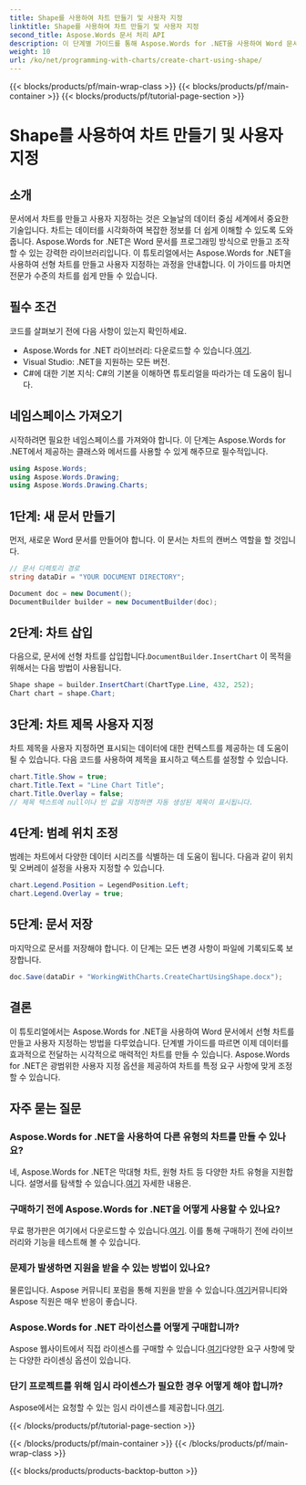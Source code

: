 ```yaml
---
title: Shape를 사용하여 차트 만들기 및 사용자 지정
linktitle: Shape를 사용하여 차트 만들기 및 사용자 지정
second_title: Aspose.Words 문서 처리 API
description: 이 단계별 가이드를 통해 Aspose.Words for .NET을 사용하여 Word 문서에서 차트를 만들고 사용자 지정하는 방법을 알아보세요. 데이터 시각화에 완벽합니다.
weight: 10
url: /ko/net/programming-with-charts/create-chart-using-shape/
---
```


{{< blocks/products/pf/main-wrap-class >}}
{{< blocks/products/pf/main-container >}}
{{< blocks/products/pf/tutorial-page-section >}}

# Shape를 사용하여 차트 만들기 및 사용자 지정

## 소개

문서에서 차트를 만들고 사용자 지정하는 것은 오늘날의 데이터 중심 세계에서 중요한 기술입니다. 차트는 데이터를 시각화하여 복잡한 정보를 더 쉽게 이해할 수 있도록 도와줍니다. Aspose.Words for .NET은 Word 문서를 프로그래밍 방식으로 만들고 조작할 수 있는 강력한 라이브러리입니다. 이 튜토리얼에서는 Aspose.Words for .NET을 사용하여 선형 차트를 만들고 사용자 지정하는 과정을 안내합니다. 이 가이드를 마치면 전문가 수준의 차트를 쉽게 만들 수 있습니다.

## 필수 조건

코드를 살펴보기 전에 다음 사항이 있는지 확인하세요.

-  Aspose.Words for .NET 라이브러리: 다운로드할 수 있습니다.[여기](https://releases.aspose.com/words/net/).
- Visual Studio: .NET을 지원하는 모든 버전.
- C#에 대한 기본 지식: C#의 기본을 이해하면 튜토리얼을 따라가는 데 도움이 됩니다.

## 네임스페이스 가져오기

시작하려면 필요한 네임스페이스를 가져와야 합니다. 이 단계는 Aspose.Words for .NET에서 제공하는 클래스와 메서드를 사용할 수 있게 해주므로 필수적입니다.

```csharp
using Aspose.Words;
using Aspose.Words.Drawing;
using Aspose.Words.Drawing.Charts;
```

## 1단계: 새 문서 만들기

먼저, 새로운 Word 문서를 만들어야 합니다. 이 문서는 차트의 캔버스 역할을 할 것입니다.

```csharp
// 문서 디렉토리 경로
string dataDir = "YOUR DOCUMENT DIRECTORY";

Document doc = new Document();
DocumentBuilder builder = new DocumentBuilder(doc);
```

## 2단계: 차트 삽입

 다음으로, 문서에 선형 차트를 삽입합니다.`DocumentBuilder.InsertChart` 이 목적을 위해서는 다음 방법이 사용됩니다.

```csharp
Shape shape = builder.InsertChart(ChartType.Line, 432, 252);
Chart chart = shape.Chart;
```

## 3단계: 차트 제목 사용자 지정

차트 제목을 사용자 지정하면 표시되는 데이터에 대한 컨텍스트를 제공하는 데 도움이 될 수 있습니다. 다음 코드를 사용하여 제목을 표시하고 텍스트를 설정할 수 있습니다.

```csharp
chart.Title.Show = true;
chart.Title.Text = "Line Chart Title";
chart.Title.Overlay = false;
// 제목 텍스트에 null이나 빈 값을 지정하면 자동 생성된 제목이 표시됩니다.
```

## 4단계: 범례 위치 조정

범례는 차트에서 다양한 데이터 시리즈를 식별하는 데 도움이 됩니다. 다음과 같이 위치 및 오버레이 설정을 사용자 지정할 수 있습니다.

```csharp
chart.Legend.Position = LegendPosition.Left;
chart.Legend.Overlay = true;
```

## 5단계: 문서 저장

마지막으로 문서를 저장해야 합니다. 이 단계는 모든 변경 사항이 파일에 기록되도록 보장합니다.

```csharp
doc.Save(dataDir + "WorkingWithCharts.CreateChartUsingShape.docx");
```

## 결론

이 튜토리얼에서는 Aspose.Words for .NET을 사용하여 Word 문서에서 선형 차트를 만들고 사용자 지정하는 방법을 다루었습니다. 단계별 가이드를 따르면 이제 데이터를 효과적으로 전달하는 시각적으로 매력적인 차트를 만들 수 있습니다. Aspose.Words for .NET은 광범위한 사용자 지정 옵션을 제공하여 차트를 특정 요구 사항에 맞게 조정할 수 있습니다.

## 자주 묻는 질문

### Aspose.Words for .NET을 사용하여 다른 유형의 차트를 만들 수 있나요?

 네, Aspose.Words for .NET은 막대형 차트, 원형 차트 등 다양한 차트 유형을 지원합니다. 설명서를 탐색할 수 있습니다.[여기](https://reference.aspose.com/words/net/) 자세한 내용은.

### 구매하기 전에 Aspose.Words for .NET을 어떻게 사용할 수 있나요?

 무료 평가판은 여기에서 다운로드할 수 있습니다.[여기](https://releases.aspose.com/). 이를 통해 구매하기 전에 라이브러리와 기능을 테스트해 볼 수 있습니다.

### 문제가 발생하면 지원을 받을 수 있는 방법이 있나요?

 물론입니다. Aspose 커뮤니티 포럼을 통해 지원을 받을 수 있습니다.[여기](https://forum.aspose.com/c/words/8)커뮤니티와 Aspose 직원은 매우 반응이 좋습니다.

### Aspose.Words for .NET 라이선스를 어떻게 구매합니까?

 Aspose 웹사이트에서 직접 라이센스를 구매할 수 있습니다.[여기](https://purchase.aspose.com/buy)다양한 요구 사항에 맞는 다양한 라이센싱 옵션이 있습니다.

### 단기 프로젝트를 위해 임시 라이센스가 필요한 경우 어떻게 해야 합니까?

 Aspose에서는 요청할 수 있는 임시 라이센스를 제공합니다.[여기](https://purchase.aspose.com/temporary-license/).

{{< /blocks/products/pf/tutorial-page-section >}}

{{< /blocks/products/pf/main-container >}}
{{< /blocks/products/pf/main-wrap-class >}}

{{< blocks/products/products-backtop-button >}}
